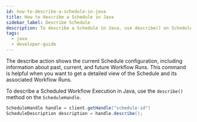 ```yaml
---
id: how-to-describe-a-schedule-in-java
title: How to describe a Schedule in Java
sidebar_label: Describe Schedule
description: To describe a Schedule in Java, use describe() on ScheduleHandle.
tags:
  - java
  - developer-guide
---
```


The describe action shows the current Schedule configuration, including information about past, current, and future Workflow Runs. This command is helpful when you want to get a detailed view of the Schedule and its associated Workflow Runs.

To describe a Scheduled Workflow Execution in Java, use the `describe()` method on the `ScheduleHandle`.

```java
ScheduleHandle handle = client.getHandle("schedule-id")
ScheduleDescription description = handle.describe();
```
